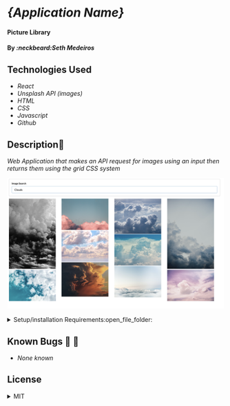 # _{Application Name}_

#### Picture Library

#### By _**:neckbeard:Seth Medeiros**_

## Technologies Used

* _React_
* _Unsplash API (images)_
* _HTML_
* _CSS_
* _Javascript_
* _Github_

## Description:memo:

_Web Application that makes an API request for images using an input then returns them using the grid CSS system_

![example of search](Picture-Viewer.png)
<details>
  <summary>Setup/installation Requirements:open_file_folder:</summary>
  
## Setup and Use

### Prerequisites
* [Node](https://nodejs.org/en/)
* A text editor like [VS Code](https://code.visualstudio.com/)

### Installation
1. Clone the repository: `$ git clone https://github.com/Medeirosseth/Picture-Library`
2. Navigate to the `Picture-Library` directory on your computer
3. Open with your preferred text editor to view the code base
4. To start a development server and view the project in the browser:
    * Navigate to `Picture-Library` in your command line
    * Run the command `npm install` to install dependencies
    * Finally, run the command `npm run start` to start a development server

</details>


## Known Bugs :no_entry_sign: :bug:

* _None known_

## License

<details>
  <summary>MIT</summary>
Copyright <2021> <Seth Medeiros>

Permission is hereby granted, free of charge, to any person obtaining a copy of this software and associated documentation files (the "Software"), to deal in the Software without restriction, including without limitation the rights to use, copy, modify, merge, publish, distribute, sublicense, and/or sell copies of the Software, and to permit persons to whom the Software is furnished to do so, subject to the following conditions:

The above copyright notice and this permission notice shall be included in all copies or substantial portions of the Software.

THE SOFTWARE IS PROVIDED "AS IS", WITHOUT WARRANTY OF ANY KIND, EXPRESS OR IMPLIED, INCLUDING BUT NOT LIMITED TO THE WARRANTIES OF MERCHANTABILITY, FITNESS FOR A PARTICULAR PURPOSE AND NONINFRINGEMENT. IN NO EVENT SHALL THE AUTHORS OR COPYRIGHT HOLDERS BE LIABLE FOR ANY CLAIM, DAMAGES OR OTHER LIABILITY, WHETHER IN AN ACTION OF CONTRACT, TORT OR OTHERWISE, ARISING FROM, OUT OF OR IN CONNECTION WITH THE SOFTWARE OR THE USE OR OTHER DEALINGS IN THE SOFTWARE.
</details>


